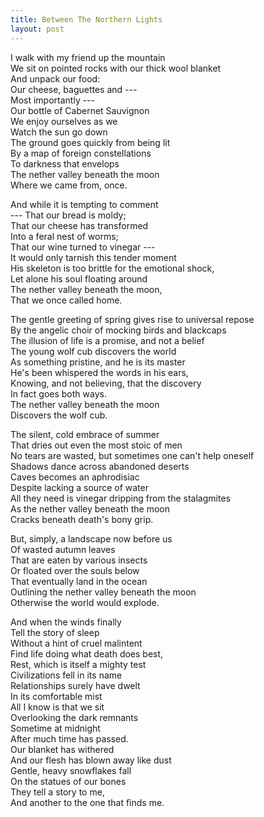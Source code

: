 ```yaml
---
title: Between The Northern Lights
layout: post
---
```


I walk with my friend up the mountain \
We sit on pointed rocks with our thick wool blanket \
And unpack our food: \
Our cheese, baguettes and --- \
Most importantly --- \
Our bottle of Cabernet Sauvignon \
We enjoy ourselves as we \
Watch the sun go down \
The ground goes quickly from being lit \
By a map of foreign constellations \
To darkness that envelops \
The nether valley beneath the moon \
Where we came from, once. 

And while it is tempting to comment \
--- That our bread is moldy; \
That our cheese has transformed \
Into a feral nest of worms; \
That our wine turned to vinegar --- \
It would only tarnish this tender moment \
His skeleton is too brittle for the emotional shock, \
Let alone his soul floating around \
The nether valley beneath the moon, \
That we once called home. 

The gentle greeting of spring gives rise to universal repose \
By the angelic choir of mocking birds and blackcaps \
The illusion of life is a promise, and not a belief \
The young wolf cub discovers the world \
As something pristine, and he is its master \
He's been whispered the words in his ears, \
Knowing, and not believing, that the discovery \
In fact goes both ways. \
The nether valley beneath the moon \
Discovers the wolf cub.

The silent, cold embrace of summer \
That dries out even the most stoic of men \
No tears are wasted, but sometimes one can't help oneself \
Shadows dance across abandoned deserts \
Caves becomes an aphrodisiac \
Despite lacking a source of water \
All they need is vinegar dripping from the stalagmites \
As the nether valley beneath the moon \
Cracks beneath death's bony grip.

But, simply, a landscape now before us \
Of wasted autumn leaves \
That are eaten by various insects \
Or floated over the souls below \
That eventually land in the ocean \
Outlining the nether valley beneath the moon \
Otherwise the world would explode.

And when the winds finally \
Tell the story of sleep \
Without a hint of cruel malintent \
Find life doing what death does best, \
Rest, which is itself a mighty test \
Civilizations fell in its name \
Relationships surely have dwelt \
In its comfortable mist \
All I know is that we sit \
Overlooking the dark remnants \
Sometime at midnight \
After much time has passed. \
Our blanket has withered \
And our flesh has blown away like dust \
Gentle, heavy snowflakes fall \
On the statues of our bones \
They tell a story to me, \
And another to the one that finds me.



